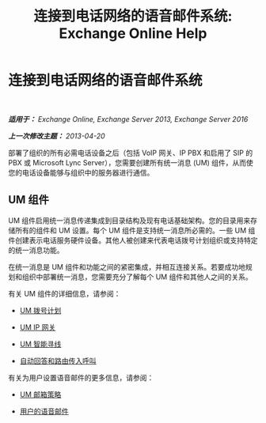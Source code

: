 ﻿---
title: '连接到电话网络的语音邮件系统: Exchange Online Help'
TOCTitle: 连接到电话网络的语音邮件系统
ms:assetid: b606b49d-5bd3-4321-ae77-99fa4604c875
ms:mtpsurl: https://technet.microsoft.com/zh-cn/library/JJ673554(v=EXCHG.150)
ms:contentKeyID: 50491472
ms.date: 05/23/2018
mtps_version: v=EXCHG.150
ms.translationtype: MT
---

# 连接到电话网络的语音邮件系统

 

_**适用于：** Exchange Online, Exchange Server 2013, Exchange Server 2016_

_**上一次修改主题：** 2013-04-20_

部署了组织的所有必需电话设备之后（包括 VoIP 网关、IP PBX 和启用了 SIP 的 PBX 或 Microsoft Lync Server），您需要创建所有统一消息 (UM) 组件，从而使您的电话设备能够与组织中的服务器进行通信。

## UM 组件

UM 组件启用统一消息传递集成到目录结构及现有电话基础架构。您的目录用来存储所有的组件和 UM 设置。每个 UM 组件是支持统一消息所必需的。一些 UM 组件创建表示电话服务硬件设备。其他人被创建来代表电话拨号计划组织或支持特定的统一消息功能。

在统一消息是 UM 组件和功能之间的紧密集成，并相互连接关系。若要成功地规划和组织中部署统一消息，您需要充分了解每个 UM 组件和其他人之间的关系。

有关 UM 组件的详细信息，请参阅：

  - [UM 拨号计划](um-dial-plans-exchange-2013-help.md)

  - [UM IP 网关](um-ip-gateways-exchange-2013-help.md)

  - [UM 智能寻线](um-hunt-groups-exchange-2013-help.md)

  - [自动回答和路由传入呼叫](automatically-answer-and-route-incoming-calls-exchange-2013-help.md)

有关为用户设置语音邮件的更多信息，请参阅：

  - [UM 邮箱策略](um-mailbox-policies-exchange-2013-help.md)

  - [用户的语音邮件](voice-mail-for-users-exchange-2013-help.md)

